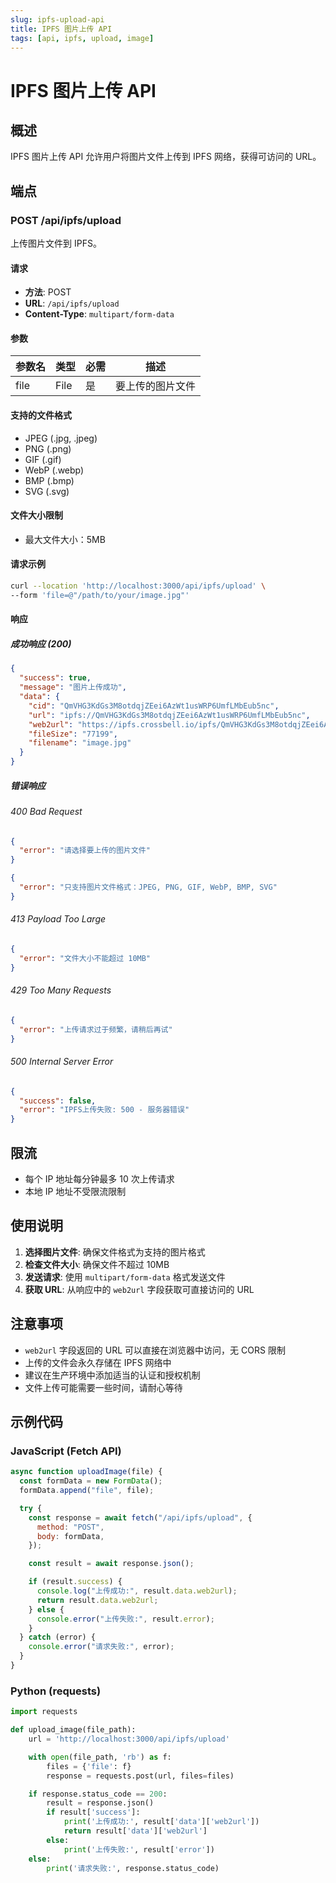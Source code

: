 ```yaml
---
slug: ipfs-upload-api
title: IPFS 图片上传 API
tags: [api, ipfs, upload, image]
---
```


# IPFS 图片上传 API

## 概述

IPFS 图片上传 API 允许用户将图片文件上传到 IPFS 网络，获得可访问的 URL。

<!--truncate-->

## 端点

### POST /api/ipfs/upload

上传图片文件到 IPFS。

#### 请求

- **方法**: POST
- **URL**: `/api/ipfs/upload`
- **Content-Type**: `multipart/form-data`

#### 参数

| 参数名 | 类型 | 必需 | 描述             |
| ------ | ---- | ---- | ---------------- |
| file   | File | 是   | 要上传的图片文件 |

#### 支持的文件格式

- JPEG (.jpg, .jpeg)
- PNG (.png)
- GIF (.gif)
- WebP (.webp)
- BMP (.bmp)
- SVG (.svg)

#### 文件大小限制

- 最大文件大小：5MB

#### 请求示例

```bash
curl --location 'http://localhost:3000/api/ipfs/upload' \
--form 'file=@"/path/to/your/image.jpg"'
```

#### 响应

##### 成功响应 (200)

```json
{
  "success": true,
  "message": "图片上传成功",
  "data": {
    "cid": "QmVHG3KdGs3M8otdqjZEei6AzWt1usWRP6UmfLMbEub5nc",
    "url": "ipfs://QmVHG3KdGs3M8otdqjZEei6AzWt1usWRP6UmfLMbEub5nc",
    "web2url": "https://ipfs.crossbell.io/ipfs/QmVHG3KdGs3M8otdqjZEei6AzWt1usWRP6UmfLMbEub5nc",
    "fileSize": "77199",
    "filename": "image.jpg"
  }
}
```

##### 错误响应

###### 400 Bad Request

```json
{
  "error": "请选择要上传的图片文件"
}
```

```json
{
  "error": "只支持图片文件格式：JPEG, PNG, GIF, WebP, BMP, SVG"
}
```

###### 413 Payload Too Large

```json
{
  "error": "文件大小不能超过 10MB"
}
```

###### 429 Too Many Requests

```json
{
  "error": "上传请求过于频繁，请稍后再试"
}
```

###### 500 Internal Server Error

```json
{
  "success": false,
  "error": "IPFS上传失败: 500 - 服务器错误"
}
```

## 限流

- 每个 IP 地址每分钟最多 10 次上传请求
- 本地 IP 地址不受限流限制

## 使用说明

1. **选择图片文件**: 确保文件格式为支持的图片格式
2. **检查文件大小**: 确保文件不超过 10MB
3. **发送请求**: 使用 `multipart/form-data` 格式发送文件
4. **获取 URL**: 从响应中的 `web2url` 字段获取可直接访问的 URL

## 注意事项

- `web2url` 字段返回的 URL 可以直接在浏览器中访问，无 CORS 限制
- 上传的文件会永久存储在 IPFS 网络中
- 建议在生产环境中添加适当的认证和授权机制
- 文件上传可能需要一些时间，请耐心等待

## 示例代码

### JavaScript (Fetch API)

```javascript
async function uploadImage(file) {
  const formData = new FormData();
  formData.append("file", file);

  try {
    const response = await fetch("/api/ipfs/upload", {
      method: "POST",
      body: formData,
    });

    const result = await response.json();

    if (result.success) {
      console.log("上传成功:", result.data.web2url);
      return result.data.web2url;
    } else {
      console.error("上传失败:", result.error);
    }
  } catch (error) {
    console.error("请求失败:", error);
  }
}
```

### Python (requests)

```python
import requests

def upload_image(file_path):
    url = 'http://localhost:3000/api/ipfs/upload'

    with open(file_path, 'rb') as f:
        files = {'file': f}
        response = requests.post(url, files=files)

    if response.status_code == 200:
        result = response.json()
        if result['success']:
            print('上传成功:', result['data']['web2url'])
            return result['data']['web2url']
        else:
            print('上传失败:', result['error'])
    else:
        print('请求失败:', response.status_code)
```
